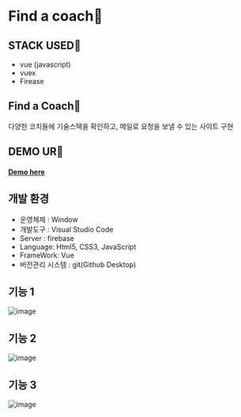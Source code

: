 # Find a coach📌

## STACK USED📌
* vue (javascript) <br>
* vuex <br>
* Firease <br>

## Find a Coach📌
다양한 코치들에 기술스택을 확인하고, 메일로 요청을 보낼 수 있는 사이트 구현


## DEMO UR📌
#### <a href="https://vue-http-demo-76c51.web.app/coaches" target="_blank" >Demo here</a>


## 개발 환경
- 운영체제 : Window
- 개발도구 : Visual Studio Code
- Server : firebase
- Language: Html5, CSS3, JavaScript
- FrameWork: Vue
- 버전관리 시스템 : git(Github Desktop)

## 기능 1
![image](https://github.com/hoho3419/vue/assets/106577276/fcd607db-0c72-4f02-b59f-48f91d52ca1d)
## 기능 2
![image](https://github.com/hoho3419/vue/assets/106577276/eaa9906f-5b15-4e4f-b8d2-f11d426bfdf6)
## 기능 3
![image](https://github.com/hoho3419/vue/assets/106577276/7a48f45b-101d-4320-93f7-f0d86f4df18c)
